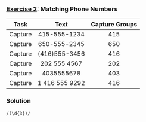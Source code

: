 ### [Exercise 2](https://regexone.com/problem/matching_phone_numbers): Matching Phone Numbers

| Task    |      Text      | Capture Groups |
| ------- | :------------: | :------------: |
| Capture |  415-555-1234  |      415       |
| Capture |  650-555-2345  |      650       |
| Capture | (416)555-3456  |      416       |
| Capture |  202 555 4567  |      202       |
| Capture |   4035555678   |      403       |
| Capture | 1 416 555 9292 |      416       |

### Solution

```
/(\d{3})/
```
